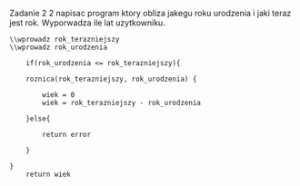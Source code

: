 Zadanie 2
2 napisac program ktory obliza jakegu roku urodzenia i jaki teraz jest rok. Wyporwadza ile lat uzytkowniku.

```
\\wprowadz rok_terazniejszy
\\wprowadz rok_urodzenia
	
	if(rok_urodzenia <= rok_terazniejszy){

	roznica(rok_terazniejszy, rok_urodzenia) {
		
		wiek = 0
		wiek = rok_terazniejszy - rok_urodzenia

	}else{
	
		return error

	}

}
	return wiek

```
